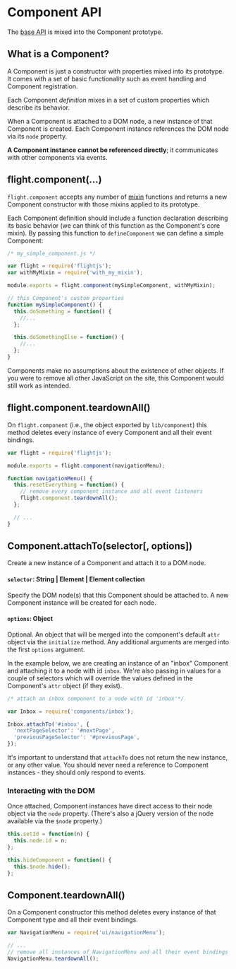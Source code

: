 # Component API

The [base API](base_api.md) is mixed into the Component prototype.

## What is a Component?

A Component is just a constructor with properties mixed into its prototype. It
comes with a set of basic functionality such as event handling and Component
registration.

Each Component _definition_ mixes in a set of custom properties which describe
its behavior.

When a Component is attached to a DOM node, a new instance of that Component is
created. Each Component instance references the DOM node via its `node`
property.

**A Component instance cannot be referenced directly**; it communicates with
other components via events.

<a name="defineComponent"></a>
## flight.component(...)

`flight.component` accepts any number of [mixin](mixin_api.md) functions and
returns a new Component constructor with those mixins applied to its prototype.

Each Component definition should include a function declaration describing its
basic behavior (we can think of this function as the Component's core mixin).
By passing this function to `defineComponent` we can define a simple
Component:

```js
/* my_simple_component.js */

var flight = require('flightjs');
var withMyMixin = require('with_my_mixin');

module.exports = flight.component(mySimpleComponent, withMyMixin);

// this Component's custom properties
function mySimpleComponent() {
  this.doSomething = function() {
    //...
  };

  this.doSomethingElse = function() {
    //...
  };
}
```

Components make no assumptions about the existence of other objects. If you
were to remove all other JavaScript on the site, this Component would still
work as intended.

<a name="flight.component.teardownAll"></a>
## flight.component.teardownAll()

On `flight.component` (i.e., the object exported by `lib/component`) this
method deletes every instance of every Component and all their event
bindings.

```js
var flight = require('flightjs');

module.exports = flight.component(navigationMenu);

function navigationMenu() {
  this.resetEverything = function() {
    // remove every component instance and all event listeners
    flight.component.teardownAll();
  };

  // ...
}
```

<a name="Component.attachTo"></a>
## Component.attachTo(selector[, options])

Create a new instance of a Component and attach it to a DOM node.

#### `selector`: String | Element | Element collection

Specify the DOM node(s) that this Component should be attached to. A new
Component instance will be created for each node.

#### `options`: Object

Optional. An object that will be merged into the component's default `attr` object
via the `initialize` method. Any additional arguments are merged into the first `options`
argument.

In the example below, we are creating an instance of an "inbox" Component and
attaching it to a node with id `inbox`. We're also passing in values for a
couple of selectors which will override the values defined in the Component's
`attr` object (if they exist).

```js
/* attach an inbox component to a node with id 'inbox'*/

var Inbox = require('components/inbox');

Inbox.attachTo('#inbox', {
  'nextPageSelector': '#nextPage',
  'previousPageSelector': '#previousPage',
});
```

It's important to understand that `attachTo` does not return the new instance,
or any other value. You should never need a reference to Component instances -
they should only respond to events.

### Interacting with the DOM

Once attached, Component instances have direct access to their node object via
the `node` property. (There's also a jQuery version of the node available via
the `$node` property.)

```js
this.setId = function(n) {
  this.node.id = n;
};

this.hideComponent = function() {
  this.$node.hide();
};
```

<a name="Component.teardownAll"></a>
## Component.teardownAll()

On a Component constructor this method deletes every instance of that Component
type and all their event bindings.

```js
var NavigationMenu = require('ui/navigationMenu');

// ...
// remove all instances of NavigationMenu and all their event bindings
NavigationMenu.teardownAll();
```
